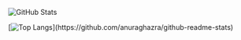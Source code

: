 <!-- GitHub stats -->
![GitHub Stats](https://github-readme-stats-oktrn4plc-shelbyhell.vercel.app/api?username=YukiSCX&count_private=true&show_icons=true&include_all_commits=true&theme=synthwave&border_radius=30&layout=compact)

[![Top Langs]([https://github-readme-stats.vercel.app](https://github-readme-stats-oktrn4plc-shelbyhell.vercel.app)/api/top-langs/?username=anuraghazra&layout=compact)](https://github.com/anuraghazra/github-readme-stats)
